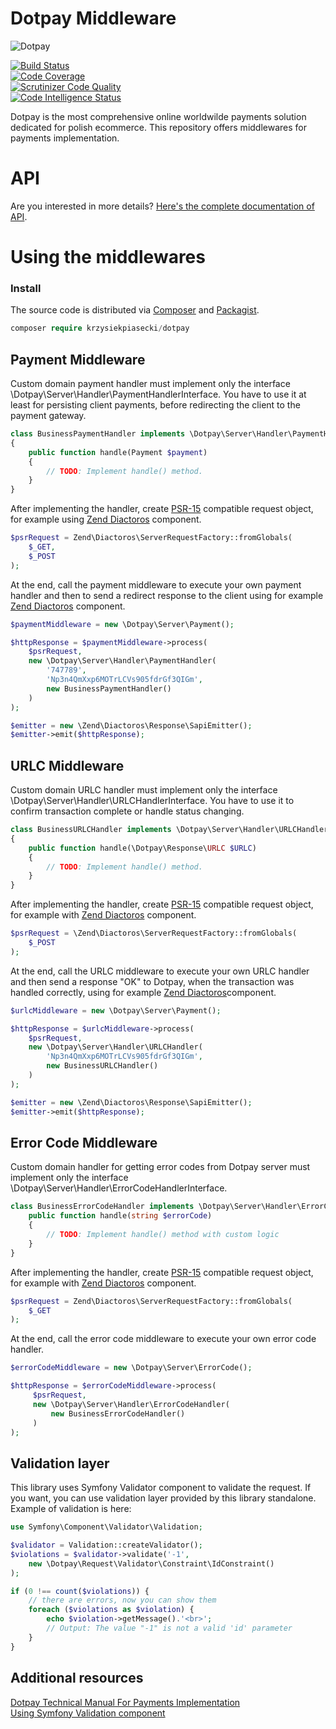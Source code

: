 # Dotpay Middleware

 ![Dotpay](https://raw.githubusercontent.com/krzysiekpiasecki/Dotpayds/master/dotpay_logo.png) 

[![Build Status](https://scrutinizer-ci.com/g/krzysiekpiasecki/Dotpayds/badges/build.png?b=master)](https://scrutinizer-ci.com/g/krzysiekpiasecki/Dotpayds/build-status/master)<br/>
[![Code Coverage](https://scrutinizer-ci.com/g/krzysiekpiasecki/Dotpayds/badges/coverage.png?b=master)](https://scrutinizer-ci.com/g/krzysiekpiasecki/Dotpayds/?branch=master)<br/>
[![Scrutinizer Code Quality](https://scrutinizer-ci.com/g/krzysiekpiasecki/Dotpayds/badges/quality-score.png?b=master)](https://scrutinizer-ci.com/g/krzysiekpiasecki/Dotpayds/?branch=master)<br/>
[![Code Intelligence Status](https://scrutinizer-ci.com/g/krzysiekpiasecki/Dotpayds/badges/code-intelligence.svg?b=master)](https://scrutinizer-ci.com/code-intelligence)<br/>

Dotpay is the most comprehensive online worldwilde payments solution dedicated for polish ecommerce. This repository offers middlewares for payments implementation. 

# API

Are you interested in more details? [Here's the complete documentation of API](https://krzysiekpiasecki.github.io/Dotpayds/).

# Using the middlewares

### Install

The source code is distributed via [Composer](https://getcomposer.org) and [Packagist](https://packagist.org/packages/krzysiekpiasecki/dotpay).

```php
composer require krzysiekpiasecki/dotpay
```

## Payment Middleware

Custom domain payment handler must implement only the interface 
\Dotpay\Server\Handler\PaymentHandlerInterface. You have to use it at least for persisting client payments,
before redirecting the client to the payment gateway. 

```php
class BusinessPaymentHandler implements \Dotpay\Server\Handler\PaymentHandlerInterface
{
    public function handle(Payment $payment)
    {
        // TODO: Implement handle() method.
    }
}
```

After implementing the handler, create [PSR-15](https://www.php-fig.org/psr/psr-15/) compatible request object, for example using [Zend Diactoros](https://github.com/zendframework/zend-diactoros) component.

```php
$psrRequest = Zend\Diactoros\ServerRequestFactory::fromGlobals(
    $_GET,
    $_POST
);
```

At the end, call the payment middleware to execute your own payment handler and then to send a redirect response
to the client using for example [Zend Diactoros](https://github.com/zendframework/zend-diactoros) component.

```php
$paymentMiddleware = new \Dotpay\Server\Payment();

$httpResponse = $paymentMiddleware->process(
    $psrRequest,
    new \Dotpay\Server\Handler\PaymentHandler(
        '747789',
        'Np3n4QmXxp6MOTrLCVs905fdrGf3QIGm',
        new BusinessPaymentHandler()
    )
);

$emitter = new \Zend\Diactoros\Response\SapiEmitter();
$emitter->emit($httpResponse);
```

## URLC Middleware

Custom domain URLC handler must implement only the interface 
\Dotpay\Server\Handler\URLCHandlerInterface. You have to use it to confirm 
transaction complete or handle status changing.

```php
class BusinessURLCHandler implements \Dotpay\Server\Handler\URLCHandlerInterface
{
    public function handle(\Dotpay\Response\URLC $URLC)
    {
        // TODO: Implement handle() method.
    }
}
```

After implementing the handler, create [PSR-15](https://www.php-fig.org/psr/psr-15/) compatible request object, for example with [Zend Diactoros](https://github.com/zendframework/zend-diactoros) component.

```php
$psrRequest = \Zend\Diactoros\ServerRequestFactory::fromGlobals(
    $_POST
);
```

At the end, call the URLC middleware to execute your own URLC handler and then send a response "OK" to Dotpay,
when the transaction was handled correctly, using for example [Zend Diactoros](https://github.com/zendframework/zend-diactoros)component.

```php
$urlcMiddleware = new \Dotpay\Server\Payment();

$httpResponse = $urlcMiddleware->process(
    $psrRequest, 
    new \Dotpay\Server\Handler\URLCHandler(
        'Np3n4QmXxp6MOTrLCVs905fdrGf3QIGm',
        new BusinessURLCHandler()
    )
);

$emitter = new \Zend\Diactoros\Response\SapiEmitter();
$emitter->emit($httpResponse);
```

## Error Code Middleware

Custom domain handler for getting error codes from Dotpay server
must implement only the interface \Dotpay\Server\Handler\ErrorCodeHandlerInterface.

```php
class BusinessErrorCodeHandler implements \Dotpay\Server\Handler\ErrorCodeHandlerInterface  {
    public function handle(string $errorCode)
    {
        // TODO: Implement handle() method with custom logic
    }
}
```

After implementing the handler, create [PSR-15](https://www.php-fig.org/psr/psr-15/) compatible request object, for example with [Zend Diactoros](https://github.com/zendframework/zend-diactoros) component.

```php
$psrRequest = Zend\Diactoros\ServerRequestFactory::fromGlobals(
    $_GET
);
```

At the end, call the error code middleware to execute your own error code handler.


```php
$errorCodeMiddleware = new \Dotpay\Server\ErrorCode();

$httpResponse = $errorCodeMiddleware->process(
     $psrRequest,
     new \Dotpay\Server\Handler\ErrorCodeHandler(
         new BusinessErrorCodeHandler()
     )
);
```

## Validation layer

This library uses Symfony Validator component to validate the request. If you want, you can use validation layer provided by this library standalone. Example of validation is here:
```php
use Symfony\Component\Validator\Validation;

$validator = Validation::createValidator();
$violations = $validator->validate('-1',
    new \Dotpay\Request\Validator\Constraint\IdConstraint()
);

if (0 !== count($violations)) {
    // there are errors, now you can show them
    foreach ($violations as $violation) {
        echo $violation->getMessage().'<br>';
        // Output: The value "-1" is not a valid 'id' parameter
    }
}
```

## Additional resources
[Dotpay Technical Manual For Payments Implementation](https://ssl.dotpay.pl/s2/login/cloudfs1/magellan_media/common_file/dotpay_technical_manual_for_payments_implementation.pdf)<br/>
[Using Symfony Validation component](https://symfony.com/doc/current/components/validator.html)<br/>

